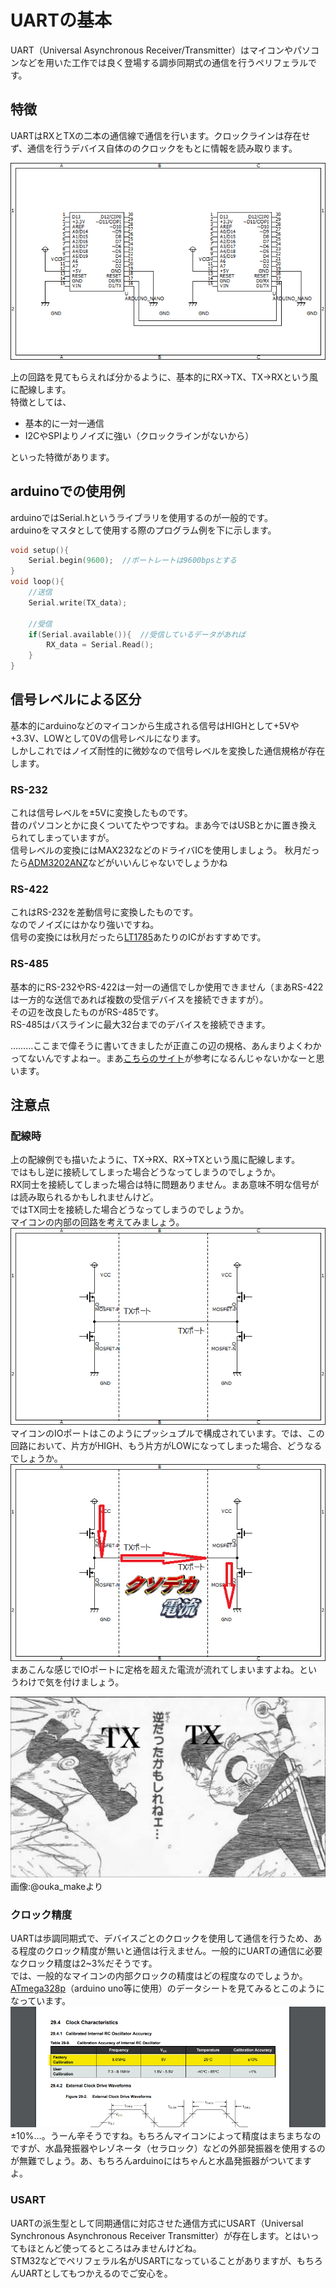 # UARTの基本  

UART（Universal Asynchronous Receiver/Transmitter）はマイコンやパソコンなどを用いた工作では良く登場する調歩同期式の通信を行うペリフェラルです。  

## 特徴  

UARTはRXとTXの二本の通信線で通信を行います。クロックラインは存在せず、通信を行うデバイス自体ののクロックをもとに情報を読み取ります。  

![uart_circuit_example](images/uart_example_circuit_arduino.png)  

上の回路を見てもらえれば分かるように、基本的にRX→TX、TX→RXという風に配線します。  
特徴としては、
- 基本的に一対一通信  
- I2CやSPIよりノイズに強い（クロックラインがないから）  

といった特徴があります。  

## arduinoでの使用例  

arduinoではSerial.hというライブラリを使用するのが一般的です。  
arduinoをマスタとして使用する際のプログラム例を下に示します。  
```c
void setup(){
    Serial.begin(9600);  //ボートレートは9600bpsとする
}
void loop(){
    //送信
    Serial.write(TX_data);
    
    //受信
    if(Serial.available()){  //受信しているデータがあれば
        RX_data = Serial.Read();
    }
}
```  

## 信号レベルによる区分  
基本的にarduinoなどのマイコンから生成される信号はHIGHとして+5Vや+3.3V、LOWとして0Vの信号レベルになります。  
しかしこれではノイズ耐性的に微妙なので信号レベルを変換した通信規格が存在します。

### RS-232  
これは信号レベルを±5Vに変換したものです。  
昔のパソコンとかに良くついてたやつですね。まあ今ではUSBとかに置き換えられてしまっていますが。  
信号レベルの変換にはMAX232などのドライバICを使用しましょう。
秋月だったら[ADM3202ANZ](https://akizukidenshi.com/catalog/g/gI-09001/)などがいいんじゃないでしょうかね

### RS-422
これはRS-232を差動信号に変換したものです。  
なのでノイズにはかなり強いですね。  
信号の変換には秋月だったら[LT1785](https://akizukidenshi.com/catalog/g/gI-02791/)あたりのICがおすすめです。

### RS-485
基本的にRS-232やRS-422は一対一の通信でしか使用できません（まあRS-422は一方的な送信であれば複数の受信デバイスを接続できますが）。  
その辺を改良したものがRS-485です。  
RS-485はバスラインに最大32台までのデバイスを接続できます。

………ここまで偉そうに書いてきましたが正直この辺の規格、あんまりよくわかってないんですよねー。まあ[こちらのサイト](http://www.sacom.co.jp/lecture/rs422-rs485.html)が参考になるんじゃないかなーと思います。  

## 注意点  
### 配線時
上の配線例でも描いたように、TX→RX、RX→TXという風に配線します。  
ではもし逆に接続してしまった場合どうなってしまうのでしょうか。  
RX同士を接続してしまった場合は特に問題ありません。まあ意味不明な信号がは読み取られるかもしれませんけど。  
ではTX同士を接続した場合どうなってしまうのでしょうか。  
マイコンの内部の回路を考えてみましょう。  
![tx_to_tx](images/tx_to_tx.png)  
マイコンのIOポートはこのようにプッシュプルで構成されています。では、この回路において、片方がHIGH、もう片方がLOWになってしまった場合、どうなるでしょうか。  
![kusodeka_denryuu](images/kusodeka_tx_to_tx.png)  
まあこんな感じでIOポートに定格を超えた電流が流れてしまいますよね。というわけで気を付けましょう。  

![gyaku](images/uart_tx_tx.jpg) 
画像:@ouka_makeより  

### クロック精度  
UARTは歩調同期式で、デバイスごとのクロックを使用して通信を行うため、ある程度のクロック精度が無いと通信は行えません。一般的にUARTの通信に必要なクロック精度は2~3%だそうです。  
では、一般的なマイコンの内部クロックの精度はどの程度なのでしょうか。  
[ATmega328p](https://akizukidenshi.com/catalog/g/gI-12282/)（arduino uno等に使用）のデータシートを見てみるとこのようになっています。  
![atmega328p_clock](images/atmega328p_clock.png)  
±10%…。うーん辛そうですね。もちろんマイコンによって精度はまちまちなのですが、水晶発振器やレゾネータ（セラロック）などの外部発振器を使用するのが無難でしょう。あ、もちろんarduinoにはちゃんと水晶発振器がついてますよ。

### USART  
UARTの派生型として同期通信に対応させた通信方式にUSART（Universal Synchronous Asynchronous Receiver Transmitter）が存在します。とはいってもほとんど使ってるところはみませんけどね。  
STM32などでペリフェラル名がUSARTになっていることがありますが、もちろんUARTとしてもつかえるのでご安心を。